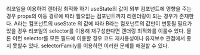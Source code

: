 리코일을 이용하여 렌더링 최적화 하기
useState의 값이 외부 컴포넌트에 영향을 주는 경우 props의 이동 경로에 따라 필요없는 컴포넌트까지 리렌더링이 되는 경우가 존재한다.
A라는 컴포넌트의 useState 의 값에 따라 B라는 컴포넌트의 값만이 변동될 필요가 있을 경우 리코일의 selector를 이용해 재구성한다면 렌더링 최적화를 이룰수 있다.
물론 이런 selector를 모든 필드에 이용할 경우 코드 재사용성이나 유지보수 관점에서 좋지 못할수 있다.
selectorFamily를 이용하면 이러한 문제를 해결할 수 있다.
